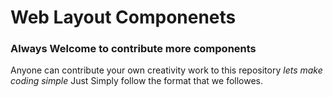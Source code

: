 # Web Layout Componenets

### Always Welcome to contribute more components

Anyone can contribute your own creativity work to this repository <i> lets make coding simple </i> Just Simply follow the format that we followes. 

